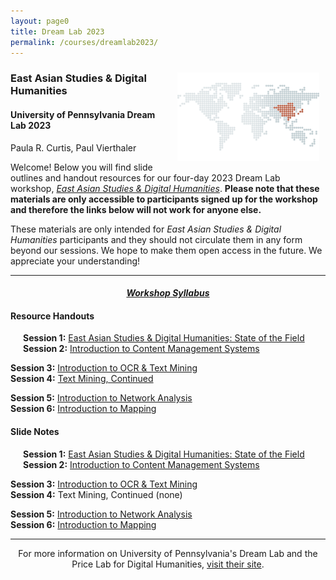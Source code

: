 ```yaml
---
layout: page0
title: Dream Lab 2023
permalink: /courses/dreamlab2023/
---
```


<div style>
<img src="/images/east_asia_bg.png" style="float:right;max-width:45%;padding: 10px 10px 10px 15px;">
</div><h3>East Asian Studies & Digital Humanities</h3><p>
<h4>University of Pennsylvania Dream Lab 2023</h4>
<p></p>
Paula R. Curtis, Paul Vierthaler<p></p>
<p></p>
Welcome! Below you will find slide outlines and handout resources for our four-day 2023 Dream Lab workshop, <em><a href="https://web.sas.upenn.edu/dream-lab/east-asian-studies-digital-humanities-2023/">East Asian Studies & Digital Humanities</a></em>. <b>Please note that these materials are only accessible to participants signed up for the workshop and therefore the links below will not work for anyone else.</b><p></p>
These materials are only intended for <em>East Asian Studies & Digital Humanities</em> participants and they should not circulate them in any form beyond our sessions. We hope to make them open access in the future. We appreciate your understanding!
<p></p>
<hr>
<p></p>
<center><em><h4><a href="https://docs.google.com/document/d/1t5O2wqgzFj_GDvCgOobjvHwGiKcK-j3C45x0rcvabnA/edit?usp=sharing">Workshop Syllabus</a></h4></em></center><p></p>
<p></p>

<h4>Resource Handouts</h4><p></p>

<span style="padding-left: 20px; display:block"><b>Session 1:</b> <a href="https://docs.google.com/document/d/1e6Ipf5oHPswnotENNIA004ozbVFn06jg4uj4z3wv-r0/edit?usp=sharing">East Asian Studies & Digital Humanities: State of the Field</a><br>
<b>Session 2:</b> <a href="https://docs.google.com/document/d/1TahizTo3PA0Y-IDPnF8VdFSP3l3WiZLY7gG8Tk34J_8/edit?usp=sharing">Introduction to Content Management Systems</a><br>
<p></p>
<b>Session 3:</b> <a href="https://docs.google.com/document/d/1SzEA7bDDeNMS0jmASZyMiBvH3XZACBoJrrZiJAIn-n4/edit?usp=sharing">Introduction to OCR & Text Mining</a><br>
<b>Session 4:</b> <a href="https://docs.google.com/document/d/1kaoXT33S33wOY0Ngr1ajqtSUbqwH-d85H_INxa7Gs24/edit?usp=sharing">Text Mining, Continued</a><br>
<p></p>
<b>Session 5:</b> <a href="https://docs.google.com/document/d/1haDy54WcnabQqmqsnLT65ocWQwiRl9q65agN3rSLirw/edit?usp=sharing">Introduction to Network Analysis</a><br>
<b>Session 6:</b> <a href="https://docs.google.com/document/d/18wZ-sBLThjrdTgvYH9Y-0bqjzMMdc9lwYnECvF1oUoc/edit?usp=sharing">Introduction to Mapping</a><br>
</span>
<p></p>
<p></p>
<h4>Slide Notes</h4><p></p>

<span style="padding-left: 20px; display:block"><b>Session 1:</b> <a href="https://docs.google.com/document/d/1qzvsMoipqaMrewrEZOOTpfcnPhNguGnUfHwlS8igky8/edit?usp=sharing">East Asian Studies & Digital Humanities: State of the Field</a><br>
<b>Session 2:</b> <a href="https://docs.google.com/document/d/19EDeKWlK66p79gYgzznRcjFdoMGZUGw_y_lHyIJAbuQ/edit?usp=sharing"> Introduction to Content Management Systems</a><br>
<p></p>
<b>Session 3:</b> <a href="https://docs.google.com/document/d/1Ixdi-ZE8R9_m10CFJO57YA_P7A9TtmKGaJ5RAdPJ-4M/edit?usp=sharing">Introduction to OCR & Text Mining</a><br>
<b>Session 4:</b> Text Mining, Continued (none)<br>
<p></p>
<b>Session 5:</b> <a href="https://docs.google.com/document/d/1BYHSzDyQegMyNEPlZ1iuQ7DuUfU3xQs1bVhm0hRxafg/edit?usp=sharing">Introduction to Network Analysis</a><br>
<b>Session 6:</b> <a href="https://docs.google.com/document/d/1XqbnZmEUled2kal5DJ6H0ZdcAGZtsqP1Q2Ubdt9KX4Y/edit?usp=sharing">Introduction to Mapping</a><br>
</span>
<p></p>
<p></p>
<hr>
<p></p>
<center>For more information on University of Pennsylvania's Dream Lab and the Price Lab for Digital Humanities, <a href="https://web.sas.upenn.edu/dream-lab/">visit their site</a>.</center>
